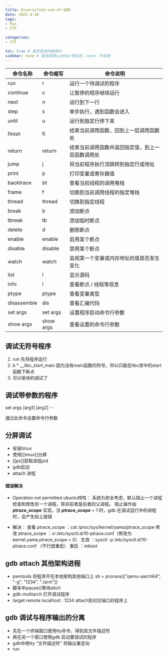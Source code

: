 ```yaml
---
title: Diversified-use-of-GDB
date: 2022-4-20
tags: 
- Pwn
- CTF

categories:
- CTF

toc: true # 是否启用内容索引
sidebar: none # 是否启用sidebar侧边栏，none：不启用
---
```






| 命令名称    | 命令缩写  | 命令说明                                         |
| ------------- | ----------- | -------------------------------------------------- |
| run         | r         | 运行一个待调试的程序                             |
| continue    | c         | 让暂停的程序继续运行                             |
| next        | n         | 运行到下一行                                     |
| step        | s         | 单步执行，遇到函数会进入                         |
| until       | u         | 运行到指定行停下来                               |
| finish      | fi        | 结束当前调用函数，回到上一层调用函数处           |
| return      | return    | 结束当前调用函数并返回指定值，到上一层函数调用处 |
| jump        | j         | 将当前程序执行流跳转到指定行或地址               |
| print       | p         | 打印变量或寄存器值                               |
| backtrace   | bt        | 查看当前线程的调用堆栈                           |
| frame       | f         | 切换到当前调用线程的指定堆栈                     |
| thread      | thread    | 切换到指定线程                                   |
| break       | b         | 添加断点                                         |
| tbreak      | tb        | 添加临时断点                                     |
| delete      | d         | 删除断点                                         |
| enable      | enable    | 启用某个断点                                     |
| disable     | disable   | 禁用某个断点                                     |
| watch       | watch     | 监视某一个变量或内存地址的值是否发生变化         |
| list        | l         | 显示源码                                         |
| info        | i         | 查看断点 / 线程等信息                            |
| ptype       | ptype     | 查看变量类型                                     |
| disassemble | dis       | 查看汇编代码                                     |
| set args    | set args  | 设置程序启动命令行参数                           |
| show args   | show args | 查看设置的命令行参数                             |

## 调试无符号程序
1. run
   先将程序运行
2. b \* \_\_libc\_start\_main
   因为没有main函数的符号，所以只能在libc库中的start函数下断点
3. 可以愉快的调试了

## 调试带参数的程序
set args \[arg1\] \[arg2\] ···

通过此命令设置命令行参数

## 分屏调试
- 安装tmux
- 使用[[tmux]]分屏
- [[ps]]获取进程pid
- gdb启动
- attach 进程
#### 错误解决
- Operation not permitted
  ubuntu特性：
  系统为安全考虑，默认阻止一个进程检查和修改另一个进程，除非前者是后者的父进程。
  阻止操作由 **ptrace_scope** 实现，当 **ptrace_scope** = 1 时，gdb 在调试运行中的进程时，会产生如上报错

- 解决： 
  查看 ptrace_scope ：cat /proc/sys/kernel/yama/ptrace_scope
  修改 ptrace_scope ：vi /etc/sysctl.d/10-ptrace.conf（修改为 kernel.yama.ptrace_scope = 0）
  生效 ：sysctl -p /etc/sysctl.d/10-ptrace.conf （不行就重启）
  重启 ：reboot


## gdb attach 其他架构进程
- pwntools 将程序开在本地架构其他端口上
	  sh = process(["qemu-aarch64", "-g", "1234", "./arm"])
- 脚本中pause()等待attch
- gdb-multiarch  打开调试程序
- target  remote localhost : 1234
	  attach到对应端口的程序上

## gdb 调试与程序输出的分离
- 先在一个终端窗口使用tty命令，得到其文件描述符
- 再在另一个窗口使用gdb 启动要调试的程序
- gdb中用tty "文件描述符" 将输出重定向
- run